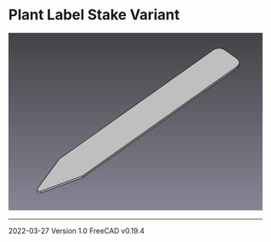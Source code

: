 
# Plant Label Stake Variant

![Plant Label Stake Variant](./resources/plant_label-stake-image_0.png "Plant Label Stake Variant")

---

2022-03-27
Version 1.0
FreeCAD v0.19.4
